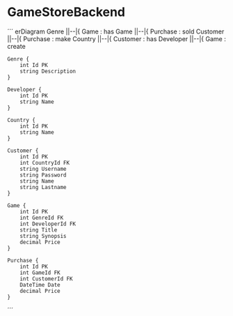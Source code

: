 # GameStoreBackend

´´´
erDiagram
Genre ||--|{ Game : has
Game ||--|{ Purchase : sold
Customer ||--|{ Purchase : make
Country ||--|{ Customer : has
Developer ||--|{ Game : create

    Genre {
        int Id PK
        string Description
    }

    Developer {
        int Id PK
        string Name
    }

    Country {
        int Id PK
        string Name
    }

    Customer {
        int Id PK
        int CountryId FK
        string Username
        string Password
        string Name
        string Lastname
    }

    Game {
        int Id PK
        int GenreId FK
        int DeveloperId FK
        string Title
        string Synopsis
        decimal Price
    }

    Purchase {
        int Id PK
        int GameId FK
        int CustomerId FK
        DateTime Date
        decimal Price
    }

´´´
